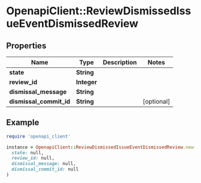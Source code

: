 # OpenapiClient::ReviewDismissedIssueEventDismissedReview

## Properties

| Name | Type | Description | Notes |
| ---- | ---- | ----------- | ----- |
| **state** | **String** |  |  |
| **review_id** | **Integer** |  |  |
| **dismissal_message** | **String** |  |  |
| **dismissal_commit_id** | **String** |  | [optional] |

## Example

```ruby
require 'openapi_client'

instance = OpenapiClient::ReviewDismissedIssueEventDismissedReview.new(
  state: null,
  review_id: null,
  dismissal_message: null,
  dismissal_commit_id: null
)
```

